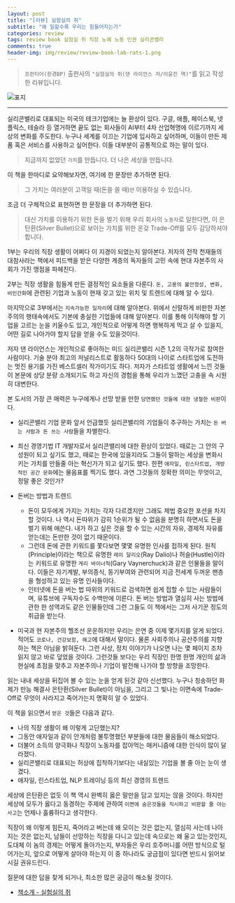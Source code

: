 ```yaml
---  
layout: post  
title: "[리뷰] 실험실의 쥐"  
subtitle: "왜 일할수록 우리는 힘들어지는가"  
categories: review  
tags: review book 실험실 쥐 직장 노예 노동 인권 실리콘밸리
comments: true  
header-img: img/review/review-book-lab-rats-1.png
---  
```

  
> `프런티어(한경BP)` 출판사의 `"실험실의 쥐(댄 라이언스 저/이윤진 역)"`를 읽고 작성한 리뷰입니다.  

![표지](https://telegeam.github.io/assets/img/review/review-book-lab-rats-1.png)  

---
실리콘밸리로 대표되는 미국의 테크기업에는 늘 환상이 있다. 구글, 애플, 페이스북, 넷플릭스, 테슬라 등 열거하면 끝도 없는 회사들이 AI부터 4차 산업혁명에 이르기까지 세상의 변화를 주도한다. 누구나 세계를 이끄는 기업에 입사하고 싶어하며, 이들이 만든 제품 혹은 서비스를 사용하고 싶어한다. 이들 대부분이 공통적으로 하는 말이 있다.
> 지금까지 없었던 `가치`를 만듭니다. 더 나은 세상을 만듭니다. 

이 책을 한마디로 요약해보자면, 여기에 한 문장만 추가하면 된다.
> 그 가치는 여러분이 고객일 때(돈을 쓸 때)`만` 이용하실 수 있습니다. 

조금 더 구체적으로 표현하면 한 문장을 더 추가하면 된다.
> 대신 가치를 이용하기 위한 돈을 벌기 위해 우리 회사의 `노동자`로 일한다면, 이 은탄환(Silver Bullet)으로 보이는 가치를 위한 온갖 Trade-Off를 모두 감당하셔야 합니다. 

1부는 우리의 직장 생활이 어쩌다 이 지경이 되었는지 알아본다. 저자의 전작 천재들의 대참사라는 책에서 피드백을 받은 다양한 계층의 독자들의 고민 속에 현대 자본주의 사회가 가진 맹점을 파헤친다. 

2부는 직장 생활을 힘들게 만든 결정적인 요소들을 다룬다. `돈, 고용의 불안정성, 변화, 비인간화`에 관련된 기업과 노동이 현재 갖고 있는 위치 및 트렌드에 대해 알 수 있다.

마지막으로 3부에서는 `지속가능한 일자리`에 대해 알아본다. 위에서 신랄하게 비판한 자본주의의 행태속에서도 기본에 충실한 기업들에 대해 알아본다. 이를 통해 이직해야 할 기업을 고르는 눈을 키울수도 있고, 개인적으로 어떻게 하면 행복하게 먹고 살 수 있을지, 어떤 길로 나아가야 할지 답을 얻을 수도 있을것이다.

저자 댄 라이언스는 개인적으로 좋아하는 미드 실리콘밸리 시즌 1,2의 극작가로 참여한 사람이다. 기술 분야 최고의 저널리스트로 활동하다 50대의 나이로 스타트업에 도전하는 멋진 용기를 가진 베스트셀러 작가이기도 하다. 저자가 스타트업 생활에서 느낀 것들이 본문에 상당 분량 소개되기도 하고 자신의 경험을 통해 우리가 느꼈던 고충을 속 시원히 대변한다.

본 도서의 가장 큰 매력은 누구에게나 선망 받을 만한 `당연했던 것들에 대한 냉철한 비판`이다.

* 실리콘밸리 기업 문화
  앞서 언급했듯 실리콘밸리의 기업들이 추구하는 가치는 `돈 버는 사람과 돈 쓰는 사람`들을 차별한다.

* 최신 경영기법
  IT 개발자로서 실리콘밸리에 대한 환상이 있었다. 때로는 그 안의 구성원이 되고 싶기도 했고, 때로는 한국에 있을지라도 그들이 말하는 세상을 변화시키는 가치를 만들줄 아는 혁신가가 되고 싶기도 했다. 한편 `애자일, 린스타트업, 개방적인 공간 문화`에는 물음표를 찍기도 했다. 과연 그것들의 정확한 의미는 무엇이고, 정말 좋은 것인가?

* 돈버는 방법과 트렌드
  - 돈이 모두에게 가지는 가치는 각자 다르겠지만 그래도 제법 중요한 포션을 차지할 것이다. 나 역시 돈따위가 감히 1순위가 될 수 없음을 분명히 하면서도 돈을 벌기 위해 애쓴다. 내가 하고 싶은 것을 할 수 있는 시간의 자유, 경제적 자유를 얻는데는 돈만한 것이 없기 때문이다.
  - 그런데 돈에 관한 키워드를 쫓다보면 몇몇 유명한 인사를 접하게 된다. 원칙(Principle)이라는 책으로 유명한 `레이 달리오`(Ray Dalio)나 허슬(Hustle)이라는 키워드로 유명한 `게리 바이너척`(Gary Vaynerchuck)과 같은 인물들을 말이다. 이들은 자기계발, 부의증식, 동기부여와 관련되어 지금 전세계 두꺼운 팬층을 형성하고 있는 유명 인사들이다.
  - 인터넷에 돈을 버는 법 따위의 키워드로 검색하면 쉽게 접할 수 있는 사람들이며, 유튜브에 구독자수도 수백만에 이른다. 돈 버는 방법과 열심히 사는 방법에 관한 한 성역과도 같은 인물들인데 그런 그들도 이 책에서는 그저 사기꾼 정도의 취급을 받는다.

* 미국과 현 자본주의
  헬조선 운운하지만 우리는 은연 중 이제 몇가지를 알게 되었다. 적어도 `코로나, 건강보험, 해고`에 대해서 말이다. 물론 사회주의나 공산주의를 지향하는 책은 아님을 밝혀둔다. 그런 사상, 정치 이야기가 나오면 나는 몇 페이지 조차 읽지 않고 바로 덮었을 것이다. 그런것들 보다는 우리 직장인 한명 한명 개인의 삶과 현실에 초점을 맞추고 자본주의나 기업이 발전해 나가야 할 방향을 조망한다. 

읽는 내내 세상을 뒤집어 볼 수 있는 눈을 얻게 된것 같아 신선했다. 누구나 칭송하던 화제가 만능 해결사 은탄환(Silver Bullet)이 아님을, 그리고 그 빛나는 이면속에 Trade-Off로 무엇이 사라지고 죽어가는지 명확히 알 수 있었다. 

이 책을 읽으면서 `얻은 것`들은 다음과 같다.
* 나의 직장 생활이 왜 이렇게 고단했는지?
* 그동안 애자일과 같이 안개처럼 불투명했던 부분들에 대한 물음들이 해소되었다. 
* 더불어 소득의 양극화나 직장이 노동자를 잡아먹는 매커니즘에 대한 인식이 많이 달라졌다. 
* 실리콘밸리로 대표되는 허상에 집착하기보다는 내실있는 기업을 볼 줄 아는 눈이 생겼다. 
* 애자일, 린스타트업, NLP 트레이닝 등의 최신 경영의 트렌드

세상에 은탄환은 없듯 이 책 역시 완벽히 옳은 말만을 담고 있지는 않을 것이다. 하지만 세상에 모두가 옳다고 동경하는 주제에 관하여 `이면에 숨은것들을 직시하고 비판할 줄 아는 사고`는 언제나 훌륭하다고 생각한다. 

직장이 왜 이렇게 힘든지, 죽어라고 버는데 왜 모이는 것은 없는지, 열심히 사는데 나아지는 것은 없는지, 남들이 선망하는 직장을 다니고 있는데 속으로는 왜 울고 있는것인지, 도대체 이 놈의 경제는 어떻게 돌아가는지, 부자들은 우리 호주머니를 어떤 방식으로 털어가는지, 앞으로 어떻게 살아야 하는지 이 중 하나라도 궁금점이 있다면 반드시 읽어보시길 권유드린다.

질문에 대한 답을 찾게 되거나, 최소한 많은 궁금이 해소될 것이다.

* [책소개 - 실험실의 쥐](http://www.yes24.com/Product/Goods/90397267?scode=032&OzSrank=1)

